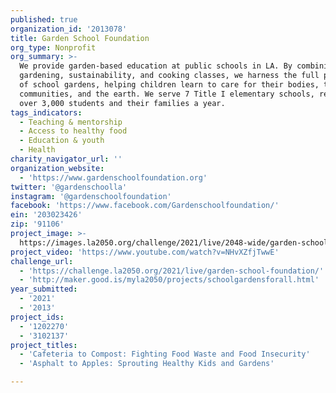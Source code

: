 ```yaml
---
published: true
organization_id: '2013078'
title: Garden School Foundation
org_type: Nonprofit
org_summary: >-
  We provide garden-based education at public schools in LA. By combining
  gardening, sustainability, and cooking classes, we harness the full potential
  of school gardens, helping children learn to care for their bodies, their
  communities, and the earth. We serve 7 Title I elementary schools, reaching
  over 3,000 students and their families a year.
tags_indicators:
  - Teaching & mentorship
  - Access to healthy food
  - Education & youth
  - Health
charity_navigator_url: ''
organization_website:
  - 'https://www.gardenschoolfoundation.org'
twitter: '@gardenschoolla'
instagram: '@gardenschoolfoundation'
facebook: 'https://www.facebook.com/Gardenschoolfoundation/'
ein: '203023426'
zip: '91106'
project_image: >-
  https://images.la2050.org/challenge/2021/live/2048-wide/garden-school-foundation.jpg
project_video: 'https://www.youtube.com/watch?v=NHvXZfjTwwE'
challenge_url:
  - 'https://challenge.la2050.org/2021/live/garden-school-foundation/'
  - 'http://maker.good.is/myla2050/projects/schoolgardensforall.html'
year_submitted:
  - '2021'
  - '2013'
project_ids:
  - '1202270'
  - '3102137'
project_titles:
  - 'Cafeteria to Compost: Fighting Food Waste and Food Insecurity'
  - 'Asphalt to Apples: Sprouting Healthy Kids and Gardens'

---
```


